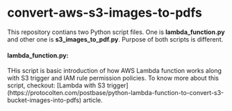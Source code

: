 # convert-aws-s3-images-to-pdfs

This repository contians two Python script files. One is **lambda_function.py** and other one is **s3_images_to_pdf.py**. Purpose of both scripts is different.

<h4>lambda_function.py:</h4> THis script is basic introduction of how AWS Lambda function works along with S3 trigger and IAM rule permission policies. 
To know more about this script, checkout: [Lambda with S3 trigger](https://protocolten.com/postbase/python-lambda-function-to-convert-s3-bucket-images-into-pdfs) article.
